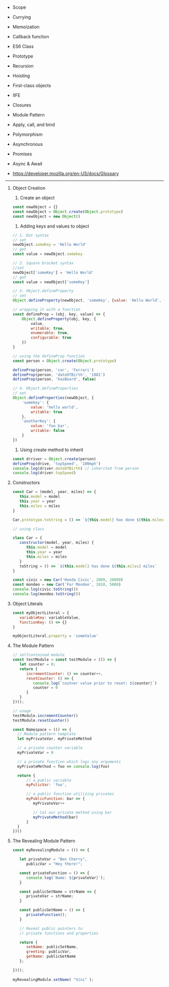 - Scope
- Currying
- Memoization
- Callback function
- ES6 Class
- Prototype
- Recursion
- Hoisting
- First-class objects
- IIFE
- Closures
- Module Pattern
- Apply, call, and bind
- Polymorphism
- Asynchronous
- Promises
- Async & Await



- https://developer.mozilla.org/en-US/docs/Glossary


----

1. Object Creation
   1. Create an object
   ```javascript
   const newObject = {}
   const newObject = Object.create(Object.prototype)
   const newObject = new Object()
   ```
   1. Adding keys and values to object
   ```javascript
   // 1. Dot syntax
   // set
   newObject.someKey = 'Hello World'
   // get
   const value = newObject.somekey
   
   // 2. Square bracket syntax
   //set
   newObject['someKey'] = 'Hello World'
   // get
   const value = newObject['someKey']
   
   // 3. Object.defineProperty
   // set
   Object.defineProperty(newObject, 'someKey', {value: 'Hello World', writable: true, enumerable: true, configurable: true})
   
   // wrapping it with a function
   const defineProp = (obj, key, value) => {
       Object.defineProperty(obj, key, {
           value,
           writable: true,
           enumerable: true,
           configurable: true
       })
   }
   
   // using the defineProp function
   const person = Object.create(Object.prototype)
   
   defineProp(person, 'car', 'Ferrari')
   defineProp(person, 'dateOfBirth', '1981')
   defineProp(person, 'hasBeard', false)
   
   // 4. Object.defineProperties
   // set
   Object.defineProperties(newObject, {
       'somekey': {
           value: 'hello world',
           writable: true
       },
       'anotherKey': {
           value: 'foo bar',
           writable: false
       }
   })
   ```
   1. Using create method to inherit
   ```javascript
   const drriver = Object.create(person)
   defineProp(drive, 'topSpeed', '100mph')
   console.log(driver.dateOfBirth) // inherited from person
   console.log(driver.topSpeed)
   ```
1. Constructors
   ```javascript
   const Car = (model, year, miles) => {
      this.model = model
      this.year = year
      this.miles = miles      
   }
   
   Car.prototype.toString = () => `${this.model} has done ${this.miles} miles`
   
   // using class
   
   class Car = {
      constructor(model, year, miles) {
         this.model = model
         this.year = year
         this.miles = miles  
      }
      toString = () => `${this.model} has done ${this.miles} miles`
   }
   
   const civic = new Car('Honda Civic', 2009, 20000)
   const mondeo = new Car('For Mondeo', 2010, 5000)
   console.log(civic.toString())
   console.log(mondeo.toString())
   ```
1. Object Literals
   ```javascript
   const myObjectLiteral = {
      variableKey: variableValue,
      functionKey: () => {}
   }
   
   myObjectLiteral.property = 'someValue'
   ```
1. The Module Pattern
   ```javascript
   // selfcontained module
   const testModule = const testModule = (() => {
      let counter = 0;
      return {
         incrementCounter: () => counter++,
         resetCounter: () => {
            console.log(`coutner value prior to reset: ${counter}`)
            counter = 0
         }
      }
   })();

   // usage
   testModule.incrementCounter()
   testModule.resetCounter()
   ```

   ```javascript
   const Namespace = (() => {
     // Module pattern template
     let myPrivateVar, myPrivateMethod

     // a private counter variable
     myPrivateVar = 0

     // a private function which logs any arguments
     myPrivateMethod = foo => console.log(foo)

     return {
         // a public variable
         myPulicVar: 'foo',

         // a public function utilizing privates
         myPublicFunction: bar => {
            myPrivateVar++

            // Cal our private method using bar
            myPrivateMethod(bar)
         }         
     }
   })()
   ```

1. The Revealing Module Pattern
   ```javascript
   const myRevealingModule = (() => {

      let privateVar = "Ben Cherry",
         publicVar = "Hey there!";

      const privateFunction = () => {
         console.log(`Name: ${privateVar}`);
      }

      const publicSetName = strName => {
         privateVar = strName;
      }

      const publicGetName = () => {
         privateFunction();
      }

      // Reveal public pointers to
      // private functions and properties

      return {
         setName: publicSetName,
         greeting: publicVar,
         getName: publicGetName
      };

   })();
 
   myRevealingModule.setName( "Vini" );
   ```
